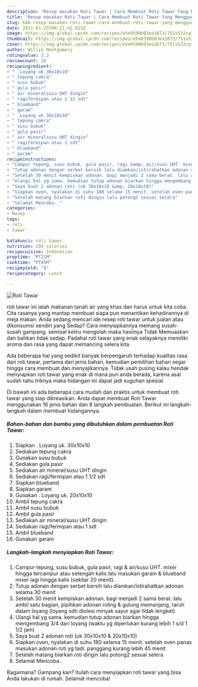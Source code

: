 ```yaml
---
description: "Resep masakan Roti Tawar | Cara Membuat Roti Tawar Yang Menggugah Selera"
title: "Resep masakan Roti Tawar | Cara Membuat Roti Tawar Yang Menggugah Selera"
slug: 646-resep-masakan-roti-tawar-cara-membuat-roti-tawar-yang-menggugah-selera
date: 2021-01-25T08:11:42.815Z
image: https://img-global.cpcdn.com/recipes/e5e0590b03ea3873/751x532cq70/roti-tawar-foto-resep-utama.jpg
thumbnail: https://img-global.cpcdn.com/recipes/e5e0590b03ea3873/751x532cq70/roti-tawar-foto-resep-utama.jpg
cover: https://img-global.cpcdn.com/recipes/e5e0590b03ea3873/751x532cq70/roti-tawar-foto-resep-utama.jpg
author: Willie Montgomery
ratingvalue: 3.3
reviewcount: 10
recipeingredient:
- "  Loyang uk 30x10x10"
- " tepung cakra"
- " susu bubuk"
- " gula pasir"
- " air mineralsusu UHT dingin"
- " ragifermipan atau 1 12 sdt"
- " blueband"
- " garam"
- "  Loyang uk 20x10x10"
- " tepung cakra"
- " susu bubuk"
- " gula pasir"
- " air mineralsusu UHT dingin"
- " ragifermipan atau 1 sdt"
- " blueband"
- " garam"
recipeinstructions:
- "Campur tepung, susu bubuk, gula pasir, ragi &amp; air/susu UHT. mixer hingga tercampur atau setengah kalis lalu masukan garam &amp; blueband mixer lagi hingga kalis (sekitar 20 menit)."
- "Tutup adonan dengan serbet bersih lalu diamkan/istirahatkan adonan selama 30 menit"
- "Setelah 30 menit kempiskan adonan. bagi menjadi 2 sama berat. lalu ambil satu bagian, pipihkan adonan roling &amp; gulung memanjang, taruh dalam loyang (loyang sdh diolesi minyak sayur agar tidak lengket)"
- "Ulangi hal yg sama. kemudian tutup adonan biarkan hingga mengembang 3/4 dari loyang (waktu yg diperlukan kurang lebih 1 s/d 1 1/2 jam)"
- "Saya buat 2 adonan roti (uk 30x10x10 &amp; 20x10x10)"
- "Siapkan oven, nyalakan di suhu 180 selama 15 menit. setelah oven panas masukan adonan roti yg tadi. panggang kurang lebih 45 menit"
- "Setelah matang biarkan roti dingin lalu potong2 sesuai selera"
- "Selamat Mencoba.."
categories:
- Resep
tags:
- roti
- tawar

katakunci: roti tawar 
nutrition: 294 calories
recipecuisine: Indonesian
preptime: "PT21M"
cooktime: "PT45M"
recipeyield: "4"
recipecategory: Lunch

---
```



![Roti Tawar](https://img-global.cpcdn.com/recipes/e5e0590b03ea3873/751x532cq70/roti-tawar-foto-resep-utama.jpg)


roti tawar ini ialah makanan tanah air yang khas dan harus untuk kita coba. Cita rasanya yang mantap membuat siapa pun menantikan kehadirannya di meja makan.
Anda sedang mencari ide resep roti tawar untuk jualan atau dikonsumsi sendiri yang Sedap? Cara menyiapkannya memang susah-susah gampang. semisal keliru mengolah maka hasilnya Tidak Memuaskan dan bahkan tidak sedap. Padahal roti tawar yang enak selayaknya memiliki aroma dan rasa yang dapat memancing selera kita.



Ada beberapa hal yang sedikit banyak berpengaruh terhadap kualitas rasa dari roti tawar, pertama dari jenis bahan, kemudian pemilihan bahan segar hingga cara membuat dan menyajikannya. Tidak usah pusing kalau hendak menyiapkan roti tawar yang enak di mana pun anda berada, karena asal sudah tahu triknya maka hidangan ini dapat jadi suguhan spesial.


Di bawah ini ada beberapa cara mudah dan praktis untuk membuat roti tawar yang siap dikreasikan. Anda dapat membuat Roti Tawar menggunakan 16 jenis bahan dan 8 langkah pembuatan. Berikut ini langkah-langkah dalam membuat hidangannya.

<!--inarticleads1-->

##### Bahan-bahan dan bumbu yang dibutuhkan dalam pembuatan Roti Tawar:

1. Siapkan  . Loyang uk. 30x10x10
1. Sediakan  tepung cakra
1. Gunakan  susu bubuk
1. Sediakan  gula pasir
1. Sediakan  air mineral/susu UHT dingin
1. Sediakan  ragi/fermipan atau 1 1/2 sdt
1. Siapkan  blueband
1. Siapkan  garam
1. Gunakan  . Loyang uk. 20x10x10
1. Ambil  tepung cakra
1. Ambil  susu bubuk
1. Ambil  gula pasir
1. Sediakan  air mineral/susu UHT dingin
1. Sediakan  ragi/fermipan atau 1 sdt
1. Ambil  blueband
1. Gunakan  garam




<!--inarticleads2-->

##### Langkah-langkah menyiapkan Roti Tawar:

1. Campur tepung, susu bubuk, gula pasir, ragi &amp; air/susu UHT. mixer hingga tercampur atau setengah kalis lalu masukan garam &amp; blueband mixer lagi hingga kalis (sekitar 20 menit).
1. Tutup adonan dengan serbet bersih lalu diamkan/istirahatkan adonan selama 30 menit
1. Setelah 30 menit kempiskan adonan. bagi menjadi 2 sama berat. lalu ambil satu bagian, pipihkan adonan roling &amp; gulung memanjang, taruh dalam loyang (loyang sdh diolesi minyak sayur agar tidak lengket)
1. Ulangi hal yg sama. kemudian tutup adonan biarkan hingga mengembang 3/4 dari loyang (waktu yg diperlukan kurang lebih 1 s/d 1 1/2 jam)
1. Saya buat 2 adonan roti (uk 30x10x10 &amp; 20x10x10)
1. Siapkan oven, nyalakan di suhu 180 selama 15 menit. setelah oven panas masukan adonan roti yg tadi. panggang kurang lebih 45 menit
1. Setelah matang biarkan roti dingin lalu potong2 sesuai selera
1. Selamat Mencoba..




Bagaimana? Gampang kan? Itulah cara menyiapkan roti tawar yang bisa Anda lakukan di rumah. Selamat mencoba!
